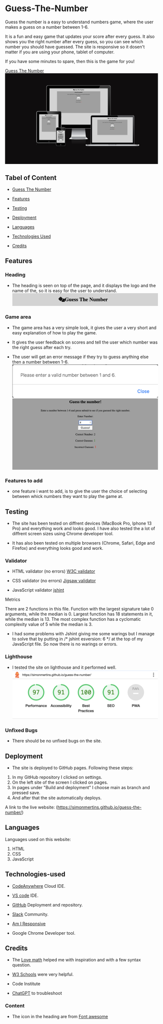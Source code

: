 # Guess-The-Number
Guess the number is a easy to understand numbers game, where the user makes a guess on a number between 1-6.

It is a fun and easy game that updates your score after every guess. It also shows you the right number after every guess, so you can see which number you should have guessed.
The site is responsive so it dosen't matter if you are using your phone, tablet of computer.

If you have some minutes to spare, then this is the game for you!

[Guess The Number](https://simonmertins.github.io/guess-the-number/)
![Screenshot of the site on diffrent screen sizes.](/assets/images/ui.dev.png)

## Tabel of Content
* [Guess The Number](#guess-the-number)

* [Features](#features)

* [Testing](#testing)

* [Deployment](#deployment)

* [Languages](#languages)

* [Technologies Used](#technologies-used)

* [Credits](#credits)

## Features

### Heading
* The heading is seen on top of the page, and it displays the logo and the name of the, so it is easy for the user to understand.
![picture of the heading](/assets/images/heading-number.png)

### Game area
* The game area has a very simple look, it gives the user a very short and easy explanation of how to play the game.

* It gives the user feedback on scores and tell the user which number was the right guess after each try.

* The user will get an error message if they try to guess anything else then a number between 1-6.
![picture of error message](/assets/images/error.png)
![picture of game area](/assets/images/game-area.png)

### Features to add
* one feature i want to add, is to give the user the choice of selecting between whick numbers they want to play the game at.

## Testing
* The site has been tested on diffrent devices (MacBook Pro, Iphone 13 Pro) and everything work and looks good. I have also tested the a lot of diffrent screen sizes using Chrome developer tool.

* It has also been tested on multiple browsers (Chrome, Safari, Edge and Firefox) and everything looks good and work.

### Validator

* HTML validator (no errors) [W3C validator](https://validator.w3.org/nu/?showsource=yes&doc=https%3A%2F%2Fsimonmertins.github.io%2Fguess-the-number%2F)

* CSS validator (no errors) [Jigsaw validator](https://jigsaw.w3.org/css-validator/validator?uri=https%3A%2F%2Fsimonmertins.github.io%2Fguess-the-number%2F&profile=css3svg&usermedium=all&warning=1&vextwarning=&lang=en)

* JavaScript validator [jshint](https://jshint.com)

Metrics

There are 2 functions in this file.
Function with the largest signature take 0 arguments, while the median is 0.
Largest function has 18 statements in it, while the median is 13.
The most complex function has a cyclomatic complexity value of 5 while the median is 3.

* I had some problems with Jshint giving me some warings but I manage to solve that by putting in /* jshint esversion: 6 */ at the top of my JavaScript file.
So now there is no warings or errors.

### Lighthouse
* I tested the site on lighthouse and it performed well.
![picture of lighthouse score](/assets/images/lighthouse-number.png)

### Unfixed Bugs
* There should be no unfixed bugs on the site.

## Deployment
* The site is deployed to GitHub pages. Following these steps:
1. In my GitHub repository I clicked on settings.
1. On the left site of the screen I clicked on pages.
1. In pages under "Build and deployment" I choose main as branch and pressed save.
1. And after that the site automatically deploys.

A link to the live website: (https://simonmertins.github.io/guess-the-number/)

## Languages
Languages used on this website:
1. HTML
1. CSS
1. JavaScript

## Technologies-used
* [CodeAnywhere](https://codeanywhere.com) Cloud IDE.

* [VS code](https://code.visualstudio.com) IDE.

* [GitHub](https://github.com) Deployment and repository.

* [Slack](https://slack.com/intl/en-gb/) Community.

* [Am I Responsive](https://ui.dev/amiresponsive)

* Google Chrome Developer tool.

## Credits
* The [Love math](https://github.com/SimonMertins/love-maths/tree/main) helped me with inspiration and with a few syntax question.

* [W3 Schools](https://www.w3schools.com) were very helpful.

* Code Institute

* [ChatGPT](https://chat.openai.com) to troubleshoot

### Content
* The icon in the heading are from [Font awesome](https://fontawesome.com)

